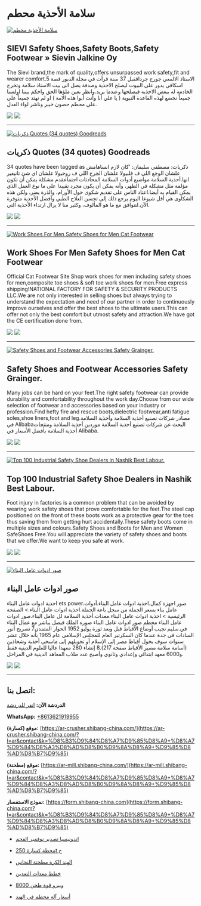 # سلامة الأحذية محطم

<a href="https://swt.shibang-china.com/?l=ar&img&k=%D8%B3%D9%84%D8%A7%D9%85%D8%A9+%D8%A7%D9%84%D8%A3%D8%AD%D8%B0%D9%8A%D8%A9+%D9%85%D8%AD%D8%B7%D9%85" target="_blank">![سلامة الأحذية محطم](http://static.shibang-china.com/all-800x300/213.jpg)</a>

## SIEVI Safety Shoes,Safety Boots,Safety Footwear » Sievin Jalkine Oy
The Sievi brand,the mark of quality,offers unsurpassed work safety,fit and wearer comfort.5 الاستاذ الالمعي جورج جرداققبل 37 سنة قرأت في مجلة الدبور قصة اسكافي يدور على البيوت ليصلح الاحذية وصدفة يصل الى بيت الاستاذ سلامة وتخرج الخادمة له ببعض الاحذية فيصلحها وعندما يريد.وانظر بعين ملؤها الحق واحكم بيننا اولسنا جميعاً نخضع لهذه القاعدة النبوية ( يا علي أنا وأنت أبوا هذه الامة ) او لم نهتد جميعاً على علي محطم حصون خيبر وناشر لواء العدل.


<a href="https://whatsapp.shibangsoft.com/WhatsApp.php" target="_blank" title="WhatsApp">![](http://static.shibang-china.com/icon/whatsapp.png)</a> <a href="https://swt.shibang-china.com/?l=ar&icon&k=%D8%B3%D9%84%D8%A7%D9%85%D8%A9+%D8%A7%D9%84%D8%A3%D8%AD%D8%B0%D9%8A%D8%A9+%D9%85%D8%AD%D8%B7%D9%85" target="_blank">![](http://static.shibang-china.com/icon/chat-ar.png)</a>

---

<a href="https://swt.shibang-china.com/?l=ar&img&k=%D8%B3%D9%84%D8%A7%D9%85%D8%A9+%D8%A7%D9%84%D8%A3%D8%AD%D8%B0%D9%8A%D8%A9+%D9%85%D8%AD%D8%B7%D9%85" target="_blank">![ذكريات Quotes (34 quotes) Goodreads](http://static.shibang-china.com/all-800x300/729.jpg)</a>

## ذكريات Quotes (34 quotes) Goodreads
34 quotes have been tagged as ذكريات: مصطفي سليمان: &#39;كان لازم انساهامش علشان الوجع اللي ف قلبيولا علشان الجرح اللي ف روحيولا علشان اي شئ تانيغير انها.أحذية السلامة مواضيع أدوات السلامة المحادثات اجتماعقدم مشكلة يمكن أن تكون مؤلمة مثل مشكلة في الظهر، وأنه يمكن أن يكون مجرد تقييدا ​​على ما نوع العمل الذي يمكن القيام به أيضا.اعتاد الناس على تقديم شكوى حول الأورام، والذرة يضر، ولكن هذه الشكاوى هي أقل شيوعا اليوم يرجع ذلك إلى تحسن العلاج الطبي وأفضل الأحذية متوفرة الآن.لتتوافق مع ما هو المألوف، وكثير منا لا يزال ارتداء الأحذية التي.


<a href="https://whatsapp.shibangsoft.com/WhatsApp.php" target="_blank" title="WhatsApp">![](http://static.shibang-china.com/icon/whatsapp.png)</a> <a href="https://swt.shibang-china.com/?l=ar&icon&k=%D8%B3%D9%84%D8%A7%D9%85%D8%A9+%D8%A7%D9%84%D8%A3%D8%AD%D8%B0%D9%8A%D8%A9+%D9%85%D8%AD%D8%B7%D9%85" target="_blank">![](http://static.shibang-china.com/icon/chat-ar.png)</a>

---

<a href="https://swt.shibang-china.com/?l=ar&img&k=%D8%B3%D9%84%D8%A7%D9%85%D8%A9+%D8%A7%D9%84%D8%A3%D8%AD%D8%B0%D9%8A%D8%A9+%D9%85%D8%AD%D8%B7%D9%85" target="_blank">![Work Shoes For Men Safety Shoes for Men Cat Footwear](http://static.shibang-china.com/all-800x300/591.jpg)</a>

## Work Shoes For Men Safety Shoes for Men Cat Footwear
Official Cat Footwear Site Shop work shoes for men including safety shoes for men,composite toe shoes &amp; soft toe work shoes for men.Free express shipping!NATIONAL FACTORY FOR SAFETY &amp; SECURITY PRODUCTS LLC.We are not only interested in selling shoes but always trying to understand the expectation and need of our partner in order to continuously improve ourselves and offer the best shoes to the ultimate users.This can offer not only the best comfort but utmost safety and attraction.We have got the CE certification done from.


<a href="https://whatsapp.shibangsoft.com/WhatsApp.php" target="_blank" title="WhatsApp">![](http://static.shibang-china.com/icon/whatsapp.png)</a> <a href="https://swt.shibang-china.com/?l=ar&icon&k=%D8%B3%D9%84%D8%A7%D9%85%D8%A9+%D8%A7%D9%84%D8%A3%D8%AD%D8%B0%D9%8A%D8%A9+%D9%85%D8%AD%D8%B7%D9%85" target="_blank">![](http://static.shibang-china.com/icon/chat-ar.png)</a>

---

<a href="https://swt.shibang-china.com/?l=ar&img&k=%D8%B3%D9%84%D8%A7%D9%85%D8%A9+%D8%A7%D9%84%D8%A3%D8%AD%D8%B0%D9%8A%D8%A9+%D9%85%D8%AD%D8%B7%D9%85" target="_blank">![Safety Shoes and Footwear Accessories Safety Grainger.](http://static.shibang-china.com/all-800x300/646.jpg)</a>

## Safety Shoes and Footwear Accessories Safety Grainger.
Many jobs can be hard on your feet.The right safety footwear can provide durability and comfortability throughout the work day.Choose from our wide selection of footwear and accessories based on your industry or profession.Find hefty fire and rescue boots,dielectric footwear,anti fatigue soles,shoe liners,foot and leg.مصادر شركات تصنيع أحذية السلامة وأحذية السلامة في Alibabaالبحث عن شركات تصنيع أحذية السلامة موردين أحذية السلامة ومنتجات أحذية السلامة بأفضل الأسعار في Alibaba.


<a href="https://whatsapp.shibangsoft.com/WhatsApp.php" target="_blank" title="WhatsApp">![](http://static.shibang-china.com/icon/whatsapp.png)</a> <a href="https://swt.shibang-china.com/?l=ar&icon&k=%D8%B3%D9%84%D8%A7%D9%85%D8%A9+%D8%A7%D9%84%D8%A3%D8%AD%D8%B0%D9%8A%D8%A9+%D9%85%D8%AD%D8%B7%D9%85" target="_blank">![](http://static.shibang-china.com/icon/chat-ar.png)</a>

---

<a href="https://swt.shibang-china.com/?l=ar&img&k=%D8%B3%D9%84%D8%A7%D9%85%D8%A9+%D8%A7%D9%84%D8%A3%D8%AD%D8%B0%D9%8A%D8%A9+%D9%85%D8%AD%D8%B7%D9%85" target="_blank">![Top 100 Industrial Safety Shoe Dealers in Nashik Best Labour.](http://static.shibang-china.com/all-800x300/533.jpg)</a>

## Top 100 Industrial Safety Shoe Dealers in Nashik Best Labour.
Foot injury in factories is a common problem that can be avoided by wearing work safety shoes that prove comfortable for the feet.The steel cap positioned on the front of these boots work as a protective gear for the toes thus saving them from getting hurt accidentally.These safety boots come in multiple sizes and colours.Safety Shoes and Boots for Men and Women SafeShoes Free.You will appreciate the variety of safety shoes and boots that we offer.We want to keep you safe at work.


<a href="https://whatsapp.shibangsoft.com/WhatsApp.php" target="_blank" title="WhatsApp">![](http://static.shibang-china.com/icon/whatsapp.png)</a> <a href="https://swt.shibang-china.com/?l=ar&icon&k=%D8%B3%D9%84%D8%A7%D9%85%D8%A9+%D8%A7%D9%84%D8%A3%D8%AD%D8%B0%D9%8A%D8%A9+%D9%85%D8%AD%D8%B7%D9%85" target="_blank">![](http://static.shibang-china.com/icon/chat-ar.png)</a>

---

<a href="https://swt.shibang-china.com/?l=ar&img&k=%D8%B3%D9%84%D8%A7%D9%85%D8%A9+%D8%A7%D9%84%D8%A3%D8%AD%D8%B0%D9%8A%D8%A9+%D9%85%D8%AD%D8%B7%D9%85" target="_blank">![صور ادوات عامل البناء](http://static.shibang-china.com/all-800x300/662.jpg)</a>

## صور ادوات عامل البناء
احذية ادوات عامل البناء ets power.صور اجهزة كمال.احذية ادوات عامل البناء.أدوات عامل بناء بسعر الجملة من سجل باعة الجملة.احذية ادوات عامل البناء.&gt; الصفحة الرئيسية &gt; احذية ادوات عامل البناء.معدات.أحذية السلامة لل عامل البناء.صور ادوات عامل البناء محطم صور ادوات عامل البناء صوره الملك فيصل يباشر مع عمال البناء في.سليم نجيب أوضاع الأقباط قبل وبعد ثورة يوليو 1952 الحوار المتمدن7 تصريح أنور السادات في جدة عندما كان السكرتير العام للمجلس الإسلامي عام 1965 بأنه خلال عشر سنوات سوف يحول أقباط مصر إلى الإسلام أو تحويلهم إلى ماسحي أحذية وشحاذين (أسامة سلامة مصير الأقباط صفحة 217).8 إنشاء 280 معهدا عاليا للعلوم الدينية فقط و6000 معهد ابتدائي وإعدادي وثانوي وأصبح عدد طلاب المعاهد الدينية في المراحل.


<a href="https://whatsapp.shibangsoft.com/WhatsApp.php" target="_blank" title="WhatsApp">![](http://static.shibang-china.com/icon/whatsapp.png)</a> <a href="https://swt.shibang-china.com/?l=ar&icon&k=%D8%B3%D9%84%D8%A7%D9%85%D8%A9+%D8%A7%D9%84%D8%A3%D8%AD%D8%B0%D9%8A%D8%A9+%D9%85%D8%AD%D8%B7%D9%85" target="_blank">![](http://static.shibang-china.com/icon/chat-ar.png)</a>

---
## اتصل بنا:

**الدردشة الآن:** [انقر للدردشة](https://swt.shibang-china.com?l=ar&contact&k=%D8%B3%D9%84%D8%A7%D9%85%D8%A9+%D8%A7%D9%84%D8%A3%D8%AD%D8%B0%D9%8A%D8%A9+%D9%85%D8%AD%D8%B7%D9%85)

**WhatsApp:**  [+8613621919955](https://whatsapp.shibangsoft.com/WhatsApp.php)

**موقع (كسارة):** [https://ar-crusher.shibang-china.com/](https://ar-crusher.shibang-china.com/?l=ar&contact&k=%D8%B3%D9%84%D8%A7%D9%85%D8%A9+%D8%A7%D9%84%D8%A3%D8%AD%D8%B0%D9%8A%D8%A9+%D9%85%D8%AD%D8%B7%D9%85)

**موقع (مطحنة):** [https://ar-mill.shibang-china.com/](https://ar-mill.shibang-china.com/?l=ar&contact&k=%D8%B3%D9%84%D8%A7%D9%85%D8%A9+%D8%A7%D9%84%D8%A3%D8%AD%D8%B0%D9%8A%D8%A9+%D9%85%D8%AD%D8%B7%D9%85)

**نموذج الاستفسار:** [https://form.shibang-china.com](https://form.shibang-china.com?l=ar&contact&k=%D8%B3%D9%84%D8%A7%D9%85%D8%A9+%D8%A7%D9%84%D8%A3%D8%AD%D8%B0%D9%8A%D8%A9+%D9%85%D8%AD%D8%B7%D9%85)

* [اندونيسيا تصدير نوفمبر الفحم](../30/%D8%A7%D9%86%D8%AF%D9%88%D9%86%D9%8A%D8%B3%D9%8A%D8%A7%20%D8%AA%D8%B5%D8%AF%D9%8A%D8%B1%20%D9%86%D9%88%D9%81%D9%85%D8%A8%D8%B1%20%D8%A7%D9%84%D9%81%D8%AD%D9%85.md)

* [محطة كسارة 250t ح](../28/%D9%85%D8%AD%D8%B7%D8%A9%20%D9%83%D8%B3%D8%A7%D8%B1%D8%A9%20250t%20%D8%AD.md)

* [الهند الكرة مطحنة النحاس](../28/%D8%A7%D9%84%D9%87%D9%86%D8%AF%20%D8%A7%D9%84%D9%83%D8%B1%D8%A9%20%D9%85%D8%B7%D8%AD%D9%86%D8%A9%20%D8%A7%D9%84%D9%86%D8%AD%D8%A7%D8%B3.md)

* [خطط معدات التعدين](../26/%D8%AE%D8%B7%D8%B7%20%D9%85%D8%B9%D8%AF%D8%A7%D8%AA%20%D8%A7%D9%84%D8%AA%D8%B9%D8%AF%D9%8A%D9%86.md)

* [ويبرو قوة طحن 8000](../30/%D9%88%D9%8A%D8%A8%D8%B1%D9%88%20%D9%82%D9%88%D8%A9%20%D8%B7%D8%AD%D9%86%208000.md)

* [أسعار آلة محطم في الهند](../29/%D8%A3%D8%B3%D8%B9%D8%A7%D8%B1%20%D8%A2%D9%84%D8%A9%20%D9%85%D8%AD%D8%B7%D9%85%20%D9%81%D9%8A%20%D8%A7%D9%84%D9%87%D9%86%D8%AF.md)